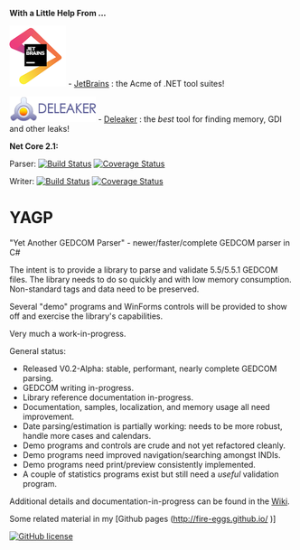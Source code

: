 **With a Little Help From ...**

![logo1](Files/jetbrains_sm.png) - [JetBrains](https://www.jetbrains.com/) : the Acme of .NET tool suites!

![logo2](Files/deleaker_logo.png) - [Deleaker](https://www.deleaker.com) : the _best_ tool for finding memory, GDI and other leaks!


**Net Core 2.1:**

Parser: [![Build Status](https://travis-ci.org/fire-eggs/YAGP.svg?branch=master)](https://travis-ci.org/fire-eggs/YAGP)
[![Coverage Status](https://coveralls.io/repos/github/fire-eggs/YAGP/badge.svg?branch=master)](https://coveralls.io/github/fire-eggs/YAGP?branch=master)

Writer: [![Build Status](https://travis-ci.org/fire-eggs/YAGP.svg?branch=TravisWriter)](https://travis-ci.org/fire-eggs/YAGP)
[![Coverage Status](https://coveralls.io/repos/github/fire-eggs/YAGP/badge.svg?branch=TravisWriter)](https://coveralls.io/github/fire-eggs/YAGP?branch=TravisWriter)


# YAGP
"Yet Another GEDCOM Parser" - newer/faster/complete GEDCOM parser in C#

The intent is to provide a library to parse and validate 5.5/5.5.1 GEDCOM files. The library needs to do so quickly and with low 
memory consumption. Non-standard tags and data need to be preserved.

Several "demo" programs and WinForms controls will be provided to show off and exercise the library's capabilities.

Very much a work-in-progress.

General status:
- Released V0.2-Alpha: stable, performant, nearly complete GEDCOM parsing.
- GEDCOM writing in-progress.
- Library reference documentation in-progress.
- Documentation, samples, localization, and memory usage all need improvement.
- Date parsing/estimation is partially working: needs to be more robust, handle more cases and calendars.
- Demo programs and controls are crude and not yet refactored cleanly.
- Demo programs need improved navigation/searching amongst INDIs.
- Demo programs need print/preview consistently implemented.
- A couple of statistics programs exist but still need a _useful_ validation program.

Additional details and documentation-in-progress can be found in the [Wiki](../../wiki).

Some related material in my [Github pages (http://fire-eggs.github.io/ )]


[![GitHub license](https://img.shields.io/github/license/fire-eggs/YAGP.svg?style=plastic)](https://github.com/fire-eggs/YAGP/blob/master/LICENSE)

